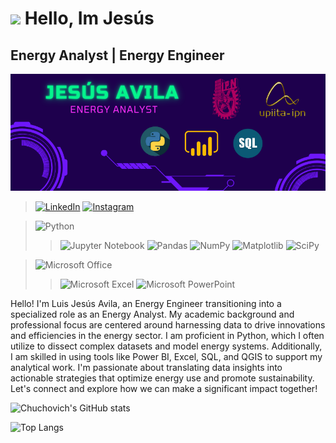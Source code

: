 #  <img src="https://media.giphy.com/media/v1.Y2lkPTc5MGI3NjExNGluNDVsMDV4ZjJoMjM3aWkzZTRlZG1rdTBrODhhNjNnaXMxdWxheSZlcD12MV9pbnRlcm5hbF9naWZfYnlfaWQmY3Q9cw/WodOtJNNNQEXRSSXp2/giphy.gif" width="90"/> Hello, Im Jesús 
## Energy Analyst | Energy Engineer

![Portada](Portada.png)

> [![LinkedIn](https://img.shields.io/badge/linkedin-%230077B5.svg?style=for-the-badge&logo=linkedin&logoColor=white)](www.linkedin.com/in/chuchovich)
[![Instagram](https://img.shields.io/badge/Instagram-%23E4405F.svg?style=for-the-badge&logo=Instagram&logoColor=white)](https://www.instagram.com/chuchovich11/)


>![Python](https://img.shields.io/badge/python-3670A0?style=for-the-badge&logo=python&logoColor=ffdd54)
>>![Jupyter Notebook](https://img.shields.io/badge/jupyter-%23FA0F00.svg?style=for-the-badge&logo=jupyter&logoColor=white)
>![Pandas](https://img.shields.io/badge/pandas-%23150458.svg?style=for-the-badge&logo=pandas&logoColor=white)
![NumPy](https://img.shields.io/badge/numpy-%23013243.svg?style=for-the-badge&logo=numpy&logoColor=white)
![Matplotlib](https://img.shields.io/badge/Matplotlib-%23ffffff.svg?style=for-the-badge&logo=Matplotlib&logoColor=black)
![SciPy](https://img.shields.io/badge/SciPy-%230C55A5.svg?style=for-the-badge&logo=scipy&logoColor=%white)

>![Microsoft Office](https://img.shields.io/badge/Microsoft_Office-D83B01?style=for-the-badge&logo=microsoft-office&logoColor=white)
>>![Microsoft Excel](https://img.shields.io/badge/Microsoft_Excel-217346?style=for-the-badge&logo=microsoft-excel&logoColor=white)
![Microsoft PowerPoint](https://img.shields.io/badge/Microsoft_PowerPoint-B7472A?style=for-the-badge&logo=microsoft-powerpoint&logoColor=white)

Hello! I'm Luis Jesús Avila, an Energy Engineer transitioning into a specialized role as an Energy Analyst. My academic background and professional focus are centered around harnessing data to drive innovations and efficiencies in the energy sector. I am proficient in Python, which I often utilize to dissect complex datasets and model energy systems. Additionally, I am skilled in using tools like Power BI, Excel, SQL, and QGIS to support my analytical work. I'm passionate about translating data insights into actionable strategies that optimize energy use and promote sustainability. Let's connect and explore how we can make a significant impact together!

![Chuchovich's GitHub stats](https://github-readme-stats.vercel.app/api?username=chuchovich&show_icons=true&theme=cobalt)

![Top Langs](https://github-readme-stats.vercel.app/api/top-langs/?username=chuchovich&layout=compact&theme=cobalt)
